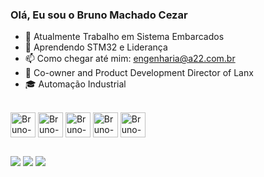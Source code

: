 ### Olá, Eu sou o Bruno Machado Cezar

- 🔭 Atualmente Trabalho em Sistema Embarcados 
- 🌱 Aprendendo STM32 e Liderança 
- 📫 Como chegar até mim: engenharia@a22.com.br 
- 🧠 Co-owner and Product Development Director of Lanx
- 🎓 Automação Industrial

<div style="display: inline_block"><br>
  <img align="center" alt="Bruno-Dev" height="40" width="40" src="https://cdn.jsdelivr.net/gh/devicons/devicon/icons/devicon/devicon-original.svg" />
  <img align="center" alt="Bruno-Cpp" height="40" width="40" src="https://cdn.jsdelivr.net/gh/devicons/devicon/icons/cplusplus/cplusplus-original.svg" />
  <img align="center" alt="Bruno-C" height="40" width="40" src="https://cdn.jsdelivr.net/gh/devicons/devicon/icons/c/c-original.svg" />
  <img align="center" alt="Bruno-Emb" height="40" width="40" src="https://cdn.jsdelivr.net/gh/devicons/devicon/icons/embeddedc/embeddedc-original.svg" />
  <img align="center" alt="Bruno-Trello" height="40" width="40" src="https://cdn.jsdelivr.net/gh/devicons/devicon/icons/trello/trello-plain.svg" />
</div>

##
 
<div> 
  <a href="https://instagram.com/brunomachadocezar" target="_blank"><img src="https://img.shields.io/badge/-Instagram-%23E4405F?style=for-the-badge&logo=instagram&logoColor=white" target="_blank"></a>
  <a href = "mailto:bruno@lanx.tech"><img src="https://img.shields.io/badge/-Gmail-%23333?style=for-the-badge&logo=gmail&logoColor=white" target="_blank"></a>
  <a href="https://www.linkedin.com/in/brunomachadocezar/" target="_blank"><img src="https://img.shields.io/badge/-LinkedIn-%230077B5?style=for-the-badge&logo=linkedin&logoColor=white" target="_blank"></a> 
  
</div>
